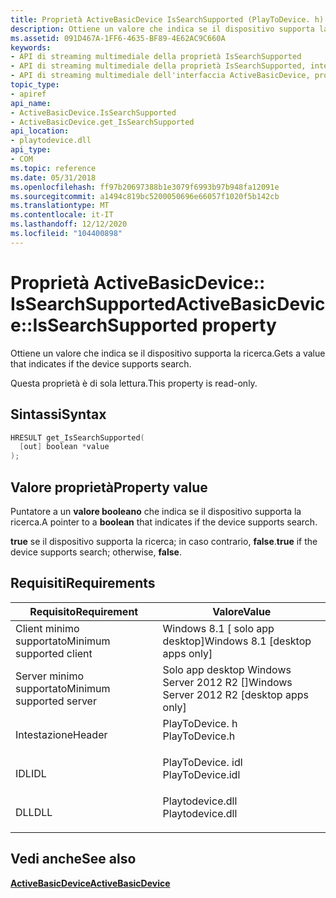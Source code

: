 ```yaml
---
title: Proprietà ActiveBasicDevice IsSearchSupported (PlayToDevice. h)
description: Ottiene un valore che indica se il dispositivo supporta la ricerca.
ms.assetid: 091D467A-1FF6-4635-BF89-4E62AC9C660A
keywords:
- API di streaming multimediale della proprietà IsSearchSupported
- API di streaming multimediale della proprietà IsSearchSupported, interfaccia ActiveBasicDevice
- API di streaming multimediale dell'interfaccia ActiveBasicDevice, proprietà IsSearchSupported
topic_type:
- apiref
api_name:
- ActiveBasicDevice.IsSearchSupported
- ActiveBasicDevice.get_IsSearchSupported
api_location:
- playtodevice.dll
api_type:
- COM
ms.topic: reference
ms.date: 05/31/2018
ms.openlocfilehash: ff97b20697388b1e3079f6993b97b948fa12091e
ms.sourcegitcommit: a1494c819bc5200050696e66057f1020f5b142cb
ms.translationtype: MT
ms.contentlocale: it-IT
ms.lasthandoff: 12/12/2020
ms.locfileid: "104400898"
---
```

# <a name="activebasicdeviceissearchsupported-property"></a><span data-ttu-id="b768c-106">Proprietà ActiveBasicDevice:: IsSearchSupported</span><span class="sxs-lookup"><span data-stu-id="b768c-106">ActiveBasicDevice::IsSearchSupported property</span></span>

<span data-ttu-id="b768c-107">Ottiene un valore che indica se il dispositivo supporta la ricerca.</span><span class="sxs-lookup"><span data-stu-id="b768c-107">Gets a value that indicates if the device supports search.</span></span>

<span data-ttu-id="b768c-108">Questa proprietà è di sola lettura.</span><span class="sxs-lookup"><span data-stu-id="b768c-108">This property is read-only.</span></span>

## <a name="syntax"></a><span data-ttu-id="b768c-109">Sintassi</span><span class="sxs-lookup"><span data-stu-id="b768c-109">Syntax</span></span>


```C++
HRESULT get_IsSearchSupported(
  [out] boolean *value
);
```



## <a name="property-value"></a><span data-ttu-id="b768c-110">Valore proprietà</span><span class="sxs-lookup"><span data-stu-id="b768c-110">Property value</span></span>

<span data-ttu-id="b768c-111">Puntatore a un **valore booleano** che indica se il dispositivo supporta la ricerca.</span><span class="sxs-lookup"><span data-stu-id="b768c-111">A pointer to a **boolean** that indicates if the device supports search.</span></span>

<span data-ttu-id="b768c-112">**true** se il dispositivo supporta la ricerca; in caso contrario, **false**.</span><span class="sxs-lookup"><span data-stu-id="b768c-112">**true** if the device supports search; otherwise, **false**.</span></span>

## <a name="requirements"></a><span data-ttu-id="b768c-113">Requisiti</span><span class="sxs-lookup"><span data-stu-id="b768c-113">Requirements</span></span>



| <span data-ttu-id="b768c-114">Requisito</span><span class="sxs-lookup"><span data-stu-id="b768c-114">Requirement</span></span> | <span data-ttu-id="b768c-115">Valore</span><span class="sxs-lookup"><span data-stu-id="b768c-115">Value</span></span> |
|-------------------------------------|---------------------------------------------------------------------------------------------|
| <span data-ttu-id="b768c-116">Client minimo supportato</span><span class="sxs-lookup"><span data-stu-id="b768c-116">Minimum supported client</span></span><br/> | <span data-ttu-id="b768c-117">Windows 8.1 \[ solo app desktop\]</span><span class="sxs-lookup"><span data-stu-id="b768c-117">Windows 8.1 \[desktop apps only\]</span></span><br/>                                                |
| <span data-ttu-id="b768c-118">Server minimo supportato</span><span class="sxs-lookup"><span data-stu-id="b768c-118">Minimum supported server</span></span><br/> | <span data-ttu-id="b768c-119">Solo app desktop Windows Server 2012 R2 \[\]</span><span class="sxs-lookup"><span data-stu-id="b768c-119">Windows Server 2012 R2 \[desktop apps only\]</span></span><br/>                                     |
| <span data-ttu-id="b768c-120">Intestazione</span><span class="sxs-lookup"><span data-stu-id="b768c-120">Header</span></span><br/>                   | <dl> <span data-ttu-id="b768c-121"><dt>PlayToDevice. h</dt></span><span class="sxs-lookup"><span data-stu-id="b768c-121"><dt>PlayToDevice.h</dt></span></span> </dl>   |
| <span data-ttu-id="b768c-122">IDL</span><span class="sxs-lookup"><span data-stu-id="b768c-122">IDL</span></span><br/>                      | <dl> <span data-ttu-id="b768c-123"><dt>PlayToDevice. idl</dt></span><span class="sxs-lookup"><span data-stu-id="b768c-123"><dt>PlayToDevice.idl</dt></span></span> </dl> |
| <span data-ttu-id="b768c-124">DLL</span><span class="sxs-lookup"><span data-stu-id="b768c-124">DLL</span></span><br/>                      | <dl> <span data-ttu-id="b768c-125"><dt>Playtodevice.dll</dt></span><span class="sxs-lookup"><span data-stu-id="b768c-125"><dt>Playtodevice.dll</dt></span></span> </dl> |



## <a name="see-also"></a><span data-ttu-id="b768c-126">Vedi anche</span><span class="sxs-lookup"><span data-stu-id="b768c-126">See also</span></span>

<dl> <dt>

<span data-ttu-id="b768c-127">[**ActiveBasicDevice**](/previous-versions/windows/desktop/legacy/dn385755(v=vs.85))</span><span class="sxs-lookup"><span data-stu-id="b768c-127">[**ActiveBasicDevice**](/previous-versions/windows/desktop/legacy/dn385755(v=vs.85))</span></span>
</dt> </dl>

 

